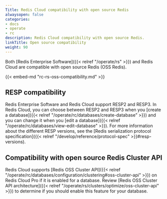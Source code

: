 ```yaml
---
Title: Redis Cloud compatibility with open source Redis
alwaysopen: false
categories:
- docs
- operate
- rc
description: Redis Cloud compatibility with open source Redis.
linkTitle: Open source compatibility
weight: 90
---
```


Both [Redis Enterprise Software]({{< relref "/operate/rs" >}}) and Redis Cloud are compatible with open source
Redis (OSS Redis). 

{{< embed-md "rc-rs-oss-compatibility.md"  >}}

## RESP compatibility

Redis Enterprise Software and Redis Cloud support RESP2 and RESP3. In Redis Cloud, you can choose between RESP2 and RESP3 when you [create a database]({{< relref "/operate/rc/databases/create-database" >}}) and you can change it when you [edit a database]({{< relref "/operate/rc/databases/view-edit-database" >}}). For more information about the different RESP versions, see the [Redis serialization protocol specification]({{< relref "/develop/reference/protocol-spec" >}}#resp-versions).

## Compatibility with open source Redis Cluster API

Redis Cloud supports [Redis OSS Cluster API]({{< relref "/operate/rc/databases/configuration/clustering#oss-cluster-api" >}}) on Redis Cloud Pro if it is enabled for a database. Review [Redis OSS Cluster API architecture]({{< relref "/operate/rs/clusters/optimize/oss-cluster-api" >}}) to determine if you should enable this feature for your database.